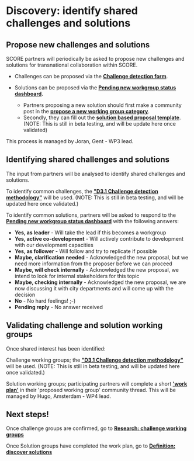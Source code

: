 # Discovery: identify shared challenges and solutions

## Propose new challenges and solutions

SCORE partners will periodically be asked to propose new challenges and solutions for transnational collaboration within SCORE. 

* Challenges can be proposed via the [**Challenge detection form**](https://docs.google.com/forms/d/e/1FAIpQLSeQltrrI9yl4aH-MrpoXxnK31Ox5_Y1-WFQYvgTMQ7lIP4hWg/viewform).

* Solutions can be proposed via the [**Pending new workgroup status dashboard**](https://docs.google.com/spreadsheets/d/1XKKDu_qvJzp0v1iInYSlI2dP5j8BcjKa2zjKvmlyvu4/edit?usp=sharing). 
    * Partners proposing a new solution should first make a community post in the [**propose a new working group category**](https://score.community/c/working-groups/new-working-groups). 
    * Secondly, they can fill out the [**solution based proposal template**](https://score.community/t/partnership-update-overview-of-activity-for-september-october-and-november-2018/493/8). (NOTE: This is still in beta testing, and will be update here once validated) 

This process is managed by Joran, Gent - WP3 lead.

## Identifying shared challenges and solutions 

The input from partners will be analysed to identify shared challenges and solutions. 

To identify common challenges, the [**"D3.1 Challenge detection methodology"**](https://docs.google.com/document/d/1B7sBfOUatLpSQnRqOZidihVEgINO6RD5cRYMV0EmLFQ/edit?usp=sharing) will be used. (NOTE: This  is still in beta testing, and will be updated here once validated.)

To identify common solutions, partners will be asked to respond to the [**Pending new workgroup status dashboard**](https://docs.google.com/spreadsheets/d/1XKKDu_qvJzp0v1iInYSlI2dP5j8BcjKa2zjKvmlyvu4/edit?usp=sharing) with the following answers:

* **Yes, as leader**	-	Will take the lead if this becomes a workgroup
* **Yes, active co-development**	-	Will actively contribute to development with our development capacities
* **Yes, as follower**	-	Will follow and try to replicate if possible
* **Maybe, clarification needed** - Acknowledged the new proposal, but we need more information from the proposer before we can proceed
* **Maybe, will check internally** -	Acknowledged the new proposal, we intend to look for internal stakeholders for this topic
* **Maybe, checking internally**	-	Acknowledged the new proposal, we are now discussing it with city departments and will come up with the decision
* **No** -	No hard feelings! ;-)
* **Pending reply** - No answer received

## Validating challenge and solution working groups

Once shared interest has been identified:

Challenge working groups; the [**"D3.1 Challenge detection methodology"**](https://docs.google.com/document/d/1B7sBfOUatLpSQnRqOZidihVEgINO6RD5cRYMV0EmLFQ/edit?usp=sharing) will be used. (NOTE: This  is still in beta testing, and will be updated here once validated.)


Solution working groups; participating partners will complete a short [**'work plan'**](https://score.community/t/solution-definition-document/690) in their 'proposed working group' community thread. This will be managed by Hugo, Amsterdam - WP4 lead. 

## Next steps! 

Once challenge groups are confirmed, go to [**Research: challenge working groups**](http://score.partners/process/2-research.html)

Once Solution groups have completed the work plan, go to [**Definition: discover solutions**](http://score.partners/process/3-definition.html)
